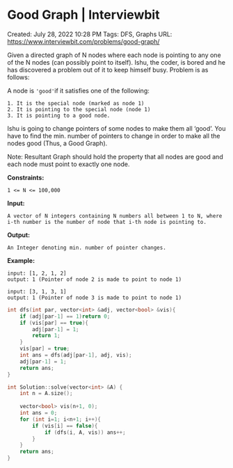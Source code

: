 # Good Graph | Interviewbit

Created: July 28, 2022 10:28 PM
Tags: DFS, Graphs
URL: https://www.interviewbit.com/problems/good-graph/

Given a directed graph of N nodes where each node is pointing to any one of the N nodes (can possibly point to itself). Ishu, the coder, is bored and he has discovered a problem out of it to keep himself busy. Problem is as follows:

A node is `'good'`if it satisfies one of the following:

```
1. It is the special node (marked as node 1)
2. It is pointing to the special node (node 1)
3. It is pointing to a good node.

```

Ishu is going to change pointers of some nodes to make them all ‘good’. You have to find the min. number of pointers to change in order to
 make all the nodes good (Thus, a Good Graph).

Note: Resultant Graph should hold the property that all nodes are good and each node must point to exactly one node.

**Constraints:**

```
1 <= N <= 100,000

```

**Input:**

```
A vector of N integers containing N numbers all between 1 to N, where i-th number is the number of node that i-th node is pointing to.

```

**Output:**

```
An Integer denoting min. number of pointer changes.

```

**Example:**

```
input: [1, 2, 1, 2]
output: 1 (Pointer of node 2 is made to point to node 1)

input: [3, 1, 3, 1]
output: 1 (Pointer of node 3 is made to point to node 1)

```

```cpp
int dfs(int par, vector<int> &adj, vector<bool> &vis){
    if (adj[par-1] == 1)return 0;
    if (vis[par] == true){
        adj[par-1] = 1;
        return 1;
    }
    vis[par] = true;
    int ans = dfs(adj[par-1], adj, vis);
    adj[par-1] = 1;
    return ans;
}

int Solution::solve(vector<int> &A) {
    int n = A.size();
    
    vector<bool> vis(n+1, 0);
    int ans = 0;
    for (int i=1; i<n+1; i++){
        if (vis[i] == false){
            if (dfs(i, A, vis)) ans++;
        }
    }
    return ans;
}
```